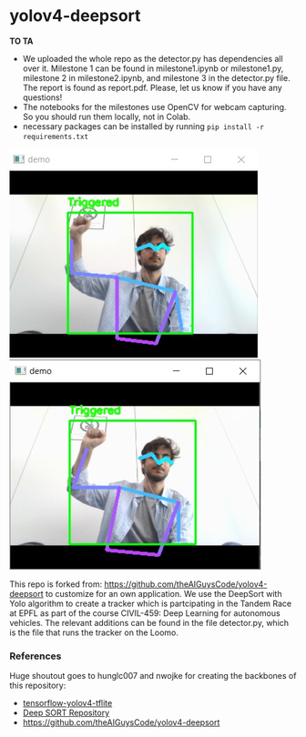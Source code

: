 # yolov4-deepsort

__TO TA__

- We uploaded the whole repo as the detector.py has dependencies all over it. Milestone 1 can be found in milestone1.ipynb or milestone1.py, milestone 2 in milestone2.ipynb, and milestone 3 in the detector.py file. The report is found as report.pdf. Please, let us know if you have any questions!
- The notebooks for the milestones use OpenCV for webcam capturing. So you should run them locally, not in Colab.
- necessary packages can be installed by running `pip install -r requirements.txt`

![Alt text](/images/1.jpg?raw=true "Title")
![Alt text](/images/2.jpg?raw=true "Title")


This repo is forked from: https://github.com/theAIGuysCode/yolov4-deepsort to customize for an own application. We use the DeepSort with Yolo algorithm to create a tracker which is partcipating in the Tandem Race at EPFL as part of the course CIVIL-459: Deep Learning for autonomous vehicles. The relevant additions can be found in the file detector.py, which is the file that runs the tracker on the Loomo. 

### References  

   Huge shoutout goes to hunglc007 and nwojke for creating the backbones of this repository:
  * [tensorflow-yolov4-tflite](https://github.com/hunglc007/tensorflow-yolov4-tflite)
  * [Deep SORT Repository](https://github.com/nwojke/deep_sort)
  * https://github.com/theAIGuysCode/yolov4-deepsort
